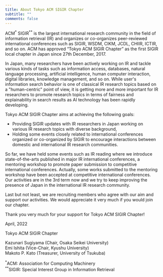 ```yaml
---
title: About Tokyo ACM SIGIR Chapter
subtitle: ""
comments: false
---
```


ACM<sup>*</sup> SIGIR<sup>**</sup> is the largest international research community in the field of information retrieval (IR) and organizes or co-organizes peer-reviewed international conferences such as SIGIR, WSDM, CIKM, JCDL, CHIIR, ICTIR, and so on. ACM has approved “Tokyo ACM SIGIR Chapter” as the first SIGIR local chapter in Japan since 27th December, 2017.

In Japan, many researchers have been actively working on IR and tackle various kinds of tasks such as information access, databases, natural language processing, artificial intelligence, human computer interaction, digital libraries, knowledge management, and so on. While user's information search behavior is one of classical IR research topics based on a "human-centric" point of view, it is getting more and more important for IR researchers to promote research topics in terms of fairness and explainability in search results as AI technology has been rapidly developing.  

Tokyo ACM SIGIR Chapter aims at achieving the following goals: 
- Providing SIGIR updates with IR researchers in Japan working on various IR research topics with diverse background, 
- Holding some events closely related to international conferences organized or co-organized by SIGIR to encourage interactions between domestic and international IR research communities. 

So far, we have held some events such as IR reading where we introduce state-of-the-arts published in major IR international conferences, a mentoring workshop to promote paper submission to competitive international conferences. Actually, some works submitted to the mentoring workshop have been accepted at competitive international conferences. Our activities are in the 3rd term now and we try to keep improving the presence of Japan in the international IR research community.

Last but not least, we are recruiting members who agree with our aim and support our activities. We would appreciate it very much if you would join our chapter.

Thank you very much for your support for Tokyo ACM SIGIR Chapter!

April, 2022

Tokyo ACM SIGIR Chapter

Kazunari Sugiyama (Chair, Osaka Seikei University)<br>
Emi Ishita (Vice-Chair, Kyushu University)<br>
Makoto P. Kato (Treasurer, University of Tsukuba) 

<sup>*</sup>ACM: Association for Computing Machinery<br>
<sup>**</sup>SIGIR: Special Interest Group in Information Retrieval
